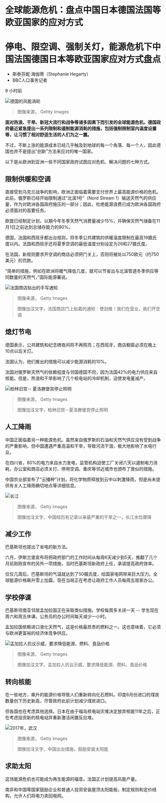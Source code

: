 # 全球能源危机：盘点中国日本德国法国等欧亚国家的应对方式

#  停电、限空调、强制关灯，能源危机下中国法国德国日本等欧亚国家应对方式盘点

  * 斯泰芬妮·海伽蒂（Stephanie Hegarty） 
  * BBC人口事务记者 

9 小时前

![德国的风能涡轮](_126455018_7b41a8ed-3984-479e-bda7-7f051cd83d32.jpg)

> 图像来源，  Gettty Images

**面对热浪、干旱、新冠大流行和战争等诸多因素下而引发的全球能源危机，德国政府最近紧急提出一系列限制和遏制能源消耗的措施，包括强制限制室内温度设置等，让习惯了相对舒适生活的人们为之一震。**

不过，不断上涨的能源成本已经几乎触及到地球的每一个角落、每一个人，因此德国也并不是提出“创新”方法来应对的唯一国家。

以下是从欧洲到亚洲一些不同国家政府试图应对危机、解决问题的七种方式。

##  限制供暖和空调

直接受到乌克兰战争的影响，欧洲正面临着需要支付世界上最高能源价格的危机。此前，俄罗斯已经开始限制通过“北溪1号”（Nord Stream 1）输送天然气的供应量，作为对欧洲各国政府施压的一部分；因此，杜绝能源浪费已成为欧洲各国政府必须面对的首要任务。

欧盟已经制定计划，以期今年冬季天然气消费量减少15%，并确保天然气储备在11月1日之前达到总储存能力的80%。

德国，法国和西班牙都出台规则，将冬季公共建筑的供暖温度限制在最高19摄氏度以内。法国和西班牙还将夏季空调的最低温度分别设定为26和27摄氏度。

在法国，新规则要求开空调的商店必须把门关上，否则将被处以750欧元（约750美元）的罚款。

“简单的措施，例如在欧洲将暖气降低几度，就可以节省出与北溪管道冬季供应等同数量的天然气，”国际能源署说。

![法国商店贴出的手写通知](_126455016_529ef776-d9d7-4d7b-a447-34b95bfcee0d.jpg)

> 图像来源，  Getty Images
>
> 图像加注文字，法国商店门上贴着的通知：使劲推！我们在营业，我们开空调

##  熄灯节电

德国表示，公共建筑和纪念碑夜间将不再照亮；在西班牙，商店橱窗必须在晚上10点以后关灯。

法国认为，他们推出的措施可以减少能源消耗的10%。

法国对俄罗斯天然气的依赖程度与邻国德国不同，因为法国42%的电力供应来自核能。但是，热浪和干旱影响了几个核电站的冷却机制，迫使发电量减产。

![柏林旧宫-- 夏洛滕堡宫停止照明](_126455022_ff9262b9-bd5e-4d86-b68d-42ce6cca6e23.jpg)

> 图像来源，  Getty Images
>
> 图像加注文字，柏林旧宫--夏洛滕堡宫停止照明

##  人工降雨

中国正面临着另一种能源危机。虽然来自俄罗斯的石油和天然气供应没有受到战争的严重影响，但中国遭遇严重高温和干旱，导致河流干涸，极大地影响了水电行业。

在四川省，80%的电力来自水力发电，监管机构迫使工厂关闭六天以遏制电力消耗，办公室和商店必须关灯、停用空调。重庆等邻近城市也颁布了类似的措施。

中国农业部宣布了“云播种”计划，将化学物质释放到云中以刺激降雨，但是尚未提供有关人工降雨确切地点等详细信息。

![长江](_126455020_9fa28c73-db92-435a-954d-2c11e9a5815b.jpg)

> 图像来源，  Getty Images
>
> 图像加注文字，中国经历有记录以来最严重的干旱之一，长江水位骤降

##  减少工作

巴基斯坦也提出了省电的新方法。

六月，伊斯兰堡宣布将把政府部门的工作时间从每周6天减少到5天，推翻了几个月前刚刚宣布的另外一项措施，当时巴基斯坦新政府上任，承诺提高政府效率。

仅仅几周后，巴基斯坦的气温就达到了50摄氏度，给国家电网带来巨大压力。全球能源价格飙升雪上加霜，现在当局正在考虑让政府工作人员每周五居家办公。

##  学校停课

巴基斯坦南亚邻居孟加拉国正在采取类似措施。学校每周多关闭一天 -- 学生现在周六和周五休课。公务员的办公时间每天减少一小时。

孟加拉国依赖进口液化天然气，这是价格最昂贵的燃料之一。这也意味着，它必须与欧洲更富裕的经济体竞争供应。

![孟加拉人抗议示威，要求降低能源、燃料、食品价格](_126455229_bf7bdc39-046d-4d78-9e6a-fea09bb27347.jpg)

> 图像来源，  Getty Images
>
> 图像加注文字，孟加拉人抗议示威，要求降低能源、燃料、食品价格

##  转向核能

在一些地方，飙升的能源价格导致人们重新转向化石燃料。印度6月份进口的煤炭数量创下历史新高，尽管政府此前计划减少煤炭进口。

但各国也在考虑其他选择。日本在由于福岛核电站灾难决定放弃核能11年之后，正在考虑投资新的核电站并重新激活闲置反应堆。

![2017年，武汉](_126454368_1b79c86c-e64c-4551-8fa9-0295f9296a3c.jpg)

> 图像来源，  Getty Images
>
> 图像加注文字，中国出台措施，鼓励安装太阳能

##  求助太阳

这场能源危机也可能成为再生能源的福音。法国正计划提高风能产量。

南非和中国等国家鼓励企业和普通人投资安装屋顶太阳能板，制定规则和定价结构，允许人们将电力卖回电网。


